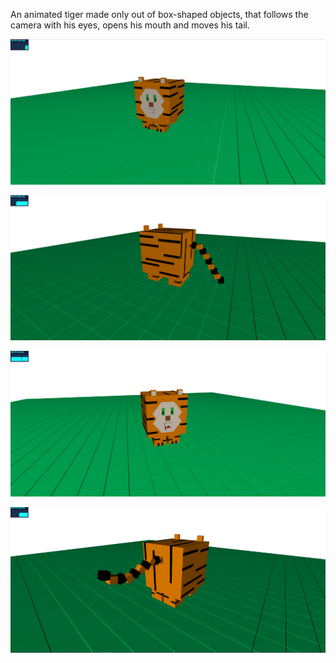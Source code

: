 An animated tiger made only out of box-shaped objects, that follows the camera with his eyes, opens his mouth and moves his tail.

![Image of tiger 1](https://github.com/soffiecoffie/VR-AR-XR/blob/main/Homework%201/images/tiger1.PNG)

![Image of tiger 3](https://github.com/soffiecoffie/VR-AR-XR/blob/main/Homework%201/images/tiger2.PNG)

![Image of tiger 2](https://github.com/soffiecoffie/VR-AR-XR/blob/main/Homework%201/images/tiger3.PNG)

![Image of the back of the tiger](https://github.com/soffiecoffie/VR-AR-XR/blob/main/Homework%201/images/tiger_back.PNG)
